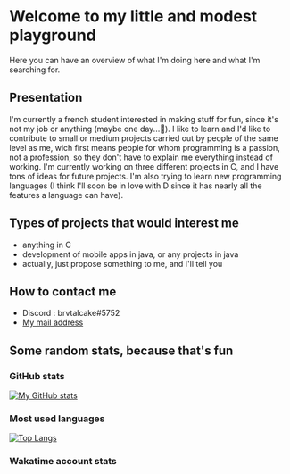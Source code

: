 # Welcome to my little and modest playground
Here you can have an overview of what I'm doing here and what I'm searching for.
## Presentation
I'm currently a french student interested in making stuff for fun, since it's not my job or anything (maybe one day...🤔). 
I like to learn and I'd like to contribute to small or medium projects carried out by people of the same level as me, wich first means people for whom programming is a passion, not a profession, so they don't have to explain me everything instead of working.
I'm currently working on three different projects in C, and I have tons of ideas for future projects. I'm also trying to learn new programming languages (I think I'll soon be in love with D since it has nearly all the features a language can have).  
## Types of projects that would interest me
- anything in C
- development of mobile apps in java, or any projects in java
- actually, just propose something to me, and I'll tell you
## How to contact me
- Discord : brvtalcake#5752
- [My mail address](mailto:axlpascon@gmail.com)

## Some random stats, because that's fun
### GitHub stats
[![My GitHub stats](https://github-readme-stats.vercel.app/api?username=brvtalcake&show_icons=true&theme=solarized-light&count_private=true)](https://github.com/anuraghazra/github-readme-stats)
### Most used languages
[![Top Langs](https://github-readme-stats.vercel.app/api/top-langs/?username=brvtalcake&lang_count=10)](https://github.com/anuraghazra/github-readme-stats)
### Wakatime account stats
<!--START_SECTION:waka-->
 
<!--END_SECTION:waka-->
